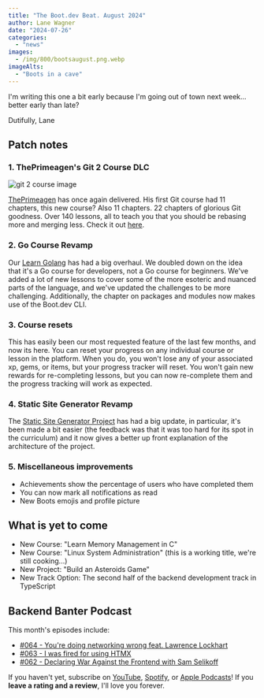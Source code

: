 ```yaml
---
title: "The Boot.dev Beat. August 2024"
author: Lane Wagner
date: "2024-07-26"
categories:
  - "news"
images:
  - /img/800/bootsaugust.png.webp
imageAlts:
  - "Boots in a cave"
---
```


I'm writing this one a bit early because I'm going out of town next week... better early than late?

Dutifully, Lane

## Patch notes

### 1. ThePrimeagen's Git 2 Course DLC

![git 2 course image](https://storage.googleapis.com/qvault-webapp-dynamic-assets/course_assets/bnHV2R1.png)

[ThePrimeagen](https://www.boot.dev/teachers/the-primeagen) has once again delivered. His first Git course had 11 chapters, this new course? Also 11 chapters. 22 chapters of glorious Git goodness. Over 140 lessons, all to teach you that you should be rebasing more and merging less. Check it out [here](https://www.boot.dev/courses/learn-git-2).

### 2. Go Course Revamp

Our [Learn Golang](https://www.boot.dev/courses/learn-golang) has had a big overhaul. We doubled down on the idea that it's a Go course for developers, not a Go course for beginners. We've added a lot of new lessons to cover some of the more esoteric and nuanced parts of the language, and we've updated the challenges to be more challenging. Additionally, the chapter on packages and modules now makes use of the Boot.dev CLI.

### 3. Course resets

This has easily been our most requested feature of the last few months, and now its here. You can reset your progress on any individual course or lesson in the platform. When you do, you won't lose any of your associated xp, gems, or items, but your progress tracker will reset. You won't gain new rewards for re-completing lessons, but you can now re-complete them and the progress tracking will work as expected.

### 4. Static Site Generator Revamp

The [Static Site Generator Project](https://www.boot.dev/courses/build-static-site-generator-python) has had a big update, in particular, it's been made a bit easier (the feedback was that it was too hard for its spot in the curriculum) and it now gives a better up front explanation of the architecture of the project.

### 5. Miscellaneous improvements

- Achievements show the percentage of users who have completed them
- You can now mark all notifications as read
- New Boots emojis and profile picture

## What is yet to come

- New Course: "Learn Memory Management in C"
- New Course: "Linux System Administration" (this is a working title, we're still cooking...)
- New Project: "Build an Asteroids Game"
- New Track Option: The second half of the backend development track in TypeScript

## Backend Banter Podcast

This month's episodes include:

- [#064 - You're doing networking wrong feat. Lawrence Lockhart](https://podcasters.spotify.com/pod/show/backend-banter-fm/episodes/064---Youre-doing-networking-wrong-feat--Lawrence-Lockhart-e2lqorm)
- [#063 - I was fired for using HTMX](https://podcasters.spotify.com/pod/show/backend-banter-fm/episodes/063---I-was-fired-for-using-HTMX-e2lqorj)
- [#062 - Declaring War Against the Frontend with Sam Selikoff](https://podcasters.spotify.com/pod/show/backend-banter-fm/episodes/062---Declaring-War-Against-the-Frontend-feat--Sam-Selikoff-e2l59i7)

If you haven't yet, subscribe on [YouTube](https://www.youtube.com/@backendbanterfm), [Spotify](https://open.spotify.com/show/35trT95UkRVCkEb6tXndpF), or [Apple Podcasts](https://podcasts.apple.com/us/podcast/backend-banter/id1688115203)! If you **leave a rating and a review**, I'll love you forever.
